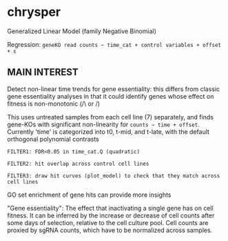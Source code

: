 # chrysper

Generalized Linear Model (family Negative Binomial)

Regression: 
`geneKO read counts ~ time_cat + control variables + offset + ε`


MAIN INTEREST
-------------

Detect non-linear time trends for gene essentiality: this differs from classic gene essentiality analyses in that it could identify genes whose effect on fitness is non-monotonic (/\ or \/)

This uses untreated samples from each cell line (7) separately, and finds gene-KOs with significant non-linearity for `counts ~ time + offset`. Currently 'time' is categorized into t0, t-mid, and t-late, with the default orthogonal polynomial contrasts

	FILTER1: FDR<0.05 in time_cat.Q (quadratic)

	FILTER2: hit overlap across control cell lines

	FILTER3: draw hit curves (plot_model) to check that they match across cell lines

GO set enrichment of gene hits can provide more insights


"Gene essentiality": The effect that inactivating a single gene has on cell fitness. It can be inferred by the increase or decrease of cell counts after some days of selection, relative to the cell culture pool. Cell counts are proxied by sgRNA counts, which have to be normalized across samples.
